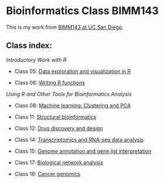 # Bioinformatics Class BIMM143

This is my work from [BIMM143 at UC San Diego](https://bioboot.github.io/bimm143_F19/).

## Class index:
*Introductory Work with R*

- Class 05: [Data exploration and visualization in R](https://github.com/d5lam/bimm143/blob/master/class05/class05.md)

- Class 06: [Writing R functions](https://github.com/d5lam/bimm143/blob/master/class06/class06.md)

*Using R and Other Tools for Bioinformatics Analysis*

- Class 08: [Machine learning: Clustering and PCA](https://github.com/d5lam/bimm143/blob/master/class08/class08.md)

- Class 11: [Structural bioinformatics](https://github.com/d5lam/bimm143/blob/master/class11/class11.md)

- Class 12: [Drug discovery and design](https://github.com/d5lam/bimm143/blob/master/class12/class12.md)

- Class 14: [Transcriptomics and RNA-seq data analysis](https://github.com/d5lam/bimm143/blob/master/class14/class14.md)

- Class 15: [Genome annotation and gene list interpretation](https://github.com/d5lam/bimm143/blob/master/class15/class15.md)

- Class 17: [Biological network analysis](https://github.com/d5lam/bimm143/blob/master/class17/class17.md)

- Class 18: [Cancer genomics](https://github.com/d5lam/bimm143/blob/master/class18/class18.md)
